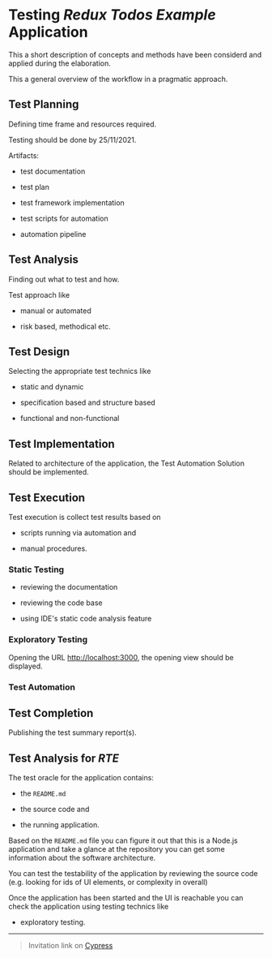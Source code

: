 # Testing _Redux Todos Example_ Application

This a short description of concepts and methods have been considerd and applied during the elaboration.

This a general overview of the workflow in a pragmatic approach.

## Test Planning

Defining time frame and resources required.

Testing should be done by 25/11/2021.

Artifacts:

- test documentation

- test plan

- test framework implementation
  
- test scripts for automation

- automation pipeline

## Test Analysis

Finding out what to test and how.

Test approach like

- manual or automated

- risk based, methodical etc.

## Test Design

Selecting the appropriate test technics like

- static and dynamic

- specification based and structure based

- functional and non-functional

## Test Implementation

Related to architecture of the application, the Test Automation Solution should be implemented.

## Test Execution

Test execution is collect test results based on

- scripts running via automation and

- manual procedures.

### Static Testing

- reviewing the documentation

- reviewing the code base

- using IDE's static code analysis feature

### Exploratory Testing

Opening the URL [http://localhost:3000](http://localhost:3000), the opening view should be displayed.

### Test Automation

## Test Completion

Publishing the test summary report(s).

## Test Analysis for _RTE_

The test oracle for the application contains:

- the `README.md`

- the source code and
  
- the running application.

Based on the `README.md` file you can figure it out that this is a Node.js application and take a glance at the repository you can get some information about the software architecture.

You can test the testability of the application by reviewing the source code (e.g. looking for ids of UI elements, or complexity in overall)

Once the application has been started and the UI is reachable you can check the application using testing technics like

- exploratory testing.











---
> Invitation link on [Cypress](https://dashboard.cypress.io/invitation/75a50046-0d2e-4c50-bef2-b63104b2dec5)
